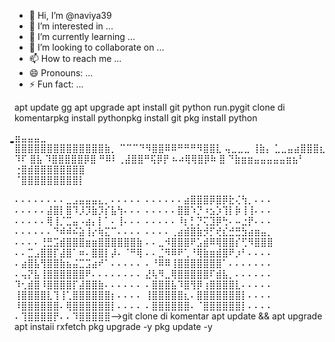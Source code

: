 - 👋 Hi, I’m @naviya39
- 👀 I’m interested in ...
- 🌱 I’m currently learning ...
- 💞️ I’m looking to collaborate on ...
- 📫 How to reach me ...
- 😄 Pronouns: ...
- ⚡ Fun fact: ...


apt update gg apt upgrade apt instaII git python run.pygit clone di komentarpkg install pythonpkg instaII git pkg instaII python

͍͍͍͍͍͍͍͍͍͍͍͍͍͍͍⣶⣤⣤⣤⣀   
   ⣿⣿⣿⣿⣿⣿⣿⣿⣿⣿⣿⣿⣿⣿⣷⡀ 
   ⠉⠉⠉⠙⠻⣿⣿⠿⠿⠛⠛⠛⠻⣿⣿⣇ 
  ⢤⣀⣀⣀  ⢸⣷⡄ ⣁⣀⣤⣴⣿⣿⣿⣆
    ⠹⠏   ⣿⣧ ⠹⣿⣿⣿⣿⣿⡿⣿
         ⠛⠿⠇⢀⣼⣿⣿⠛⢯⡿⡟
          ⠦⠴⢿⢿⣿⡿⠷ ⣿ 
       ⠙⣷⣶⣶⣤⣤⣤⣤⣤⣶⣦⠃ 
       ⢐⣿⣾⣿⣿⣿⣿⣿⣿⣿⣿  
       ⠈⣿⣿⣿⣿⣿⣿⣿⣿⣿⡇


⠄⠄⠄⠄⠄⠄⠄⠄⣀⣠⣤⣤⣤⣄⡀⠄⠄⠄⠄⠄ ⠄⠄⠄⠄⠄⠄⣴⣿⣿⣿⡿⣿⡿⣗⢌⢳⡀⠄⠄⠄ ⠄⠄⠄⠄⠄⣼⣿⡇⣿⠹⡸⡹⣷⡹⡎⣧⢳⠄⠄⠄ ⠄⠄⠄⠄⠄⣿⣿⠱⡙⠰⣢⡱⢹⡇⡷⢸⢸⠄⠄⠄ ⠄⠄⠄⠄⠄⢿⢸⡈⣉⣤⠠⣴⡄⡇⠁⠄⢸⠄⠄⠄ ⠄⠄⠄⠄⠄⠸⡆⡃⡙⢍⣹⡿⢓⠄⠤⣐⡟⠄⠄⠄ ⠄⠄⠄⠄⠄⠄⠙⠾⠾⠮⣵⢸⡔⢷⣍⠉⠄⠄⠄⠄ ⠄⠄⠄⠄⢀⣴⣾⣿⣷⡺⡋⢞⣎⣚⣛⣳⣴⣶⣤⡀ ⠄⠄⠄⠄⢘⣛⣩⣾⣿⣿⣿⣶⣶⣿⣿⣿⣿⣿⣿⣷ ⠄⠄⣀⠺⣿⣿⣿⠟⣡⣾⠿⢿⣿⣿⡎⢋⠻⣿⣿⣿ ⠄⠄⣉⣠⣿⣿⡏⣼⣿⠁⠶⠄⣿⣿⡇⡼⠄⠈⠛⢿ ⠄⠄⣈⠻⠿⠟⢁⠘⢿⣷⣶⣾⣿⠟⡰⠃⠄⠄⠄⠄ ⠄⣴⣿⣧⢻⣿⣿⣷⣦⣬⣉⣩⣴⠞⠁⠄⠄⠄⠄⠄ ⠄⠘⠿⠿⢸⣿⣿⣿⣿⣿⣿⣿⠁⠄⠄⠄⠄⠄⠄⠄ ⠄⢤⡝⣧⢸⣿⣿⣿⣿⣿⣿⠟⠄⠄⠄⠄⠄⠄⠄⠄ ⣜⢧⠻⣀⢿⣿⣿⣿⣿⣿⠏⣾⣧⡀⠄⠄⠄⠄⠄⠄ ⠹⢂⣾⣿⠸⣿⣿⣿⣿⡏⣼⣿⣿⣷⠄⠄⠄⠄⠄⠄ ⠄⣿⣿⣿⣧⠹⣿⢻⡿⢰⣿⣿⣿⣿⣇⠄⠄⠄⠄⠄ ⢸⣿⣿⣿⣿⣇⢹⢸⢁⣿⣿⣿⣿⣿⣿⡆⠄⠄⠄⠄ ⢸⣿⣿⣿⣿⣿⣆⠄⣿⣿⣿⣿⣿⣿⣿⡇⠄⠄⠄⠄ ⠸⣿⣿⣿⣿⣿⣿⠄⢿⣿⣿⣿⣿⣿⣿⡇⠄⠄⠄⠄ ⠄⣿⣿⣿⣿⣿⣿⠄⠈⣿⣿⣿⣿⣿⣿⡇⠄⠄⠄⠄ ⠄⢹⣿⣿⣿⣿⡟⠄⠄⠹⣿⣿⣿⣿⣿-->git clone di komentar apt update && apt upgrade apt instaii rxfetch pkg upgrade -y pkg update -y
